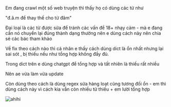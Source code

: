 Em đang crawl một số web truyện thì thấy họ có dùng các từ như

"đ.â.m để thay thế cho từ đâm"

Đại loại là các từ được sửa để tránh các vấn đề 18+ nhạy cảm - mà e đang cần nó chuyển lại đúng thành dạng thường nên e dùng cách này nên chia sẻ các bác tham khảo

Về fix theo cách nào thì cá nhân e thấy cách dùng dict là ổn nhất nhưng lại sai sót , bị thiếu nếu như tổng hợp không đầy đủ.

Trong dict trên e dùng chatgpt để tổng hợp và tất nhiên là thiếu rất nhiều

Nên ae vừa làm vừa update

Còn dùng theo cách là dùng regex sửa hàng loạt cũng tương đối ổn - em thì dùng cách này vì cách kia vẫn còn nhiều từ thiếu + em lười tổng hợp

![ahihi](https://animenew.com.br/wp-content/uploads/2022/10/Showtime-Uta-no-Ojou-san-Anime-18-ganha-2a-temporada-jpg.webp)
